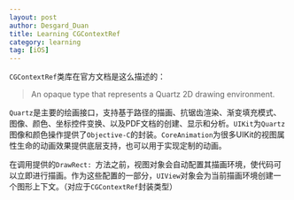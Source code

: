 ```yaml
---
layout: post
author: Desgard_Duan
title: Learning CGContextRef
category: learning
tag: [iOS]
---
```

`CGContextRef`类库在官方文档是这么描述的：
> An opaque type that represents a Quartz 2D drawing environment.

`Quartz`是主要的绘画接口，支持基于路径的描画、抗锯齿渲染、渐变填充模式、图像、颜色、坐标控件变换、以及PDF文档的创建、显示和分析。`UIKit`为`Quartz`图像和颜色操作提供了`Objective-C`的封装。`CoreAnimation`为很多UIKit的视图属性生命的动画效果提供底层支持，也可以用于实现定制的动画。

在调用提供的`DrawRect: `方法之前，视图对象会自动配置其描画环境，使代码可以立即进行描画。作为这些配置的一部分，`UIView`对象会为当前描画环境创建一个图形上下文。（对应于`CGContextRef`封装类型）

